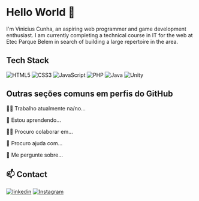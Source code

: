 
# Hello World 👋

I'm Vinicius Cunha, an aspiring web programmer and game development enthusiast. I am currently completing a technical course in IT for the web at Etec Parque Belem in search of building a large repertoire in the area.


## Tech Stack
![HTML5](https://img.shields.io/badge/html5-%23E34F26.svg?style=for-the-badge&logo=html5&logoColor=white) ![CSS3](https://img.shields.io/badge/css3-%231572B6.svg?style=for-the-badge&logo=css3&logoColor=white)  ![JavaScript](https://img.shields.io/badge/javascript-%23323330.svg?style=for-the-badge&logo=javascript&logoColor=%23F7DF1E) ![PHP](https://img.shields.io/badge/php-%23777BB4.svg?style=for-the-badge&logo=php&logoColor=white) ![Java](https://img.shields.io/badge/java-%23ED8B00.svg?style=for-the-badge&logo=openjdk&logoColor=white) ![Unity](https://img.shields.io/badge/unity-%23000000.svg?style=for-the-badge&logo=unity&logoColor=white) 


## Outras seções comuns em perfis do GitHub
👩‍💻 Trabalho atualmente na/no...

🧠 Estou aprendendo...

👯‍♀️ Procuro colaborar em...

🤔 Procuro ajuda com...

💬 Me pergunte sobre...



## 📫 Contact
[![linkedin](https://img.shields.io/badge/linkedin-0A66C2?style=for-the-badge&logo=linkedin&logoColor=white)](https://www.linkedin.com/) [![Instagram](https://img.shields.io/badge/Instagram-%23E4405F.svg?style=for-the-badge&logo=Instagram&logoColor=white)](https://www.instagram.com/v__cunha?igsh=dGEwaGU0bWowOWJh)









